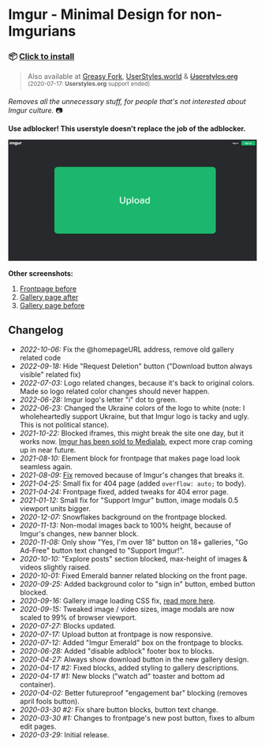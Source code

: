 # Imgur - Minimal Design for non-Imgurians

### 📦 [Click to install](https://github.com/krisu5/userstyles/raw/master/Imgur%20-%20Minimal%20Design%20for%20non-Imgurians/imgur_-_minimal_design_for_non-imgurians.user.css)

> Also available at [Greasy Fork](https://greasyfork.org/en/scripts/398960-imgur-minimal-design-for-non-imgurians), [UserStyles.world](https://userstyles.world/style/128/imgur-minimal-design-for-non-imgurians) & ~~[Userstyles.org](https://33kk.github.io/uso-archive/?author=krisu&style=181729)~~<br>
<sup>(2020-07-17: **Userstyles.org** support ended)</sup>

*Removes all the unnecessary stuff, for people that's not interested about Imgur culture.* 📷

**Use adblocker! This userstyle doesn't replace the job of the adblocker.**

![Userstyle screenshot, Imgur frontpage after](https://raw.githubusercontent.com/krisu5/userstyles/master/Imgur%20-%20Minimal%20Design%20for%20non-Imgurians/screenshots/1_frontpage_after.png)

**Other screenshots:**
1. [Frontpage before](../../../raw/master/Imgur%20-%20Minimal%20Design%20for%20non-Imgurians/screenshots/2_frontpage_before.jpg)
2. [Gallery page after](../../../raw/master/Imgur%20-%20Minimal%20Design%20for%20non-Imgurians/screenshots/3_gallery_after.jpg)
3. [Gallery page before](../../../raw/master/Imgur%20-%20Minimal%20Design%20for%20non-Imgurians/screenshots/4_gallery_before.jpg)

## Changelog

- *2022-10-06:* Fix the @homepageURL address, remove old gallery related code
- *2022-09-18:* Hide "Request Deletion" button ("Download button always visible" related fix)
- *2022-07-03:* Logo related changes, because it's back to original colors. Made so logo related color changes should never happen.
- *2022-06-28:* Imgur logo's letter "i" dot to green.
- *2022-06-23:* Changed the Ukraine colors of the logo to white (note: I wholeheartedly support Ukraine, but that Imgur logo is tacky and ugly. This is not political stance).
- *2021-10-22:* Blocked iframes, this might break the site one day, but it works now. [Imgur has been sold to Medialab](https://www.theverge.com/2021/9/28/22697957/imgur-acquisition-medialab-kik-genius-whisper-worldstarhiphop), expect more crap coming up in near future.
- *2021-08-10:* Element block for frontpage that makes page load look seamless again.
- *2021-08-09:* [Fix](https://github.com/krisu5/userstyles/blob/master/Imgur%20-%20Minimal%20Design%20for%20non-Imgurians/image_loading.md) removed because of Imgur's changes that breaks it.
- *2021-04-25:* Small fix for 404 page (added `overflow: auto;` to body).
- *2021-04-24:* Frontpage fixed, added tweaks for 404 error page.
- *2021-01-12:* Small fix for "Support Imgur" button, image modals 0.5 viewport units bigger.
- *2020-12-07:* Snowflakes background on the frontpage blocked.
- *2020-11-13:* Non-modal images back to 100% height, because of Imgur's changes, new banner block.
- *2020-11-08:* Only show "Yes, I'm over 18" button on 18+ galleries, "Go Ad-Free" button text changed to "Support Imgur!".
- *2020-10-10:* "Explore posts" section blocked, max-height of images & videos slightly raised.
- *2020-10-01:* Fixed Emerald banner related blocking on the front page.
- *2020-09-25:* Added background color to "sign in" button, embed button blocked.
- *2020-09-16:* Gallery image loading CSS fix, [read more here](image_loading.md).
- *2020-09-15:* Tweaked image / video sizes, image modals are now scaled to 99% of browser viewport.
- *2020-07-27:* Blocks updated.
- *2020-07-17:* Upload button at frontpage is now responsive.
- *2020-07-12:* Added "Imgur Emerald" box on the frontpage to blocks.
- *2020-06-28:* Added "disable adblock" footer box to blocks.
- *2020-04-27:* Always show download button in the new gallery design.
- *2020-04-17 #2:* Fixed blocks, added styling to gallery descriptions.
- *2020-04-17 #1:* New blocks ("watch ad" toaster and bottom ad container).
- *2020-04-02:* Better futureproof "engagement bar" blocking (removes april fools button).
- *2020-03-30 #2:* Fix share button blocks, button text change.
- *2020-03-30 #1:* Changes to frontpage's new post button, fixes to album edit pages.
- *2020-03-29:* Initial release.
